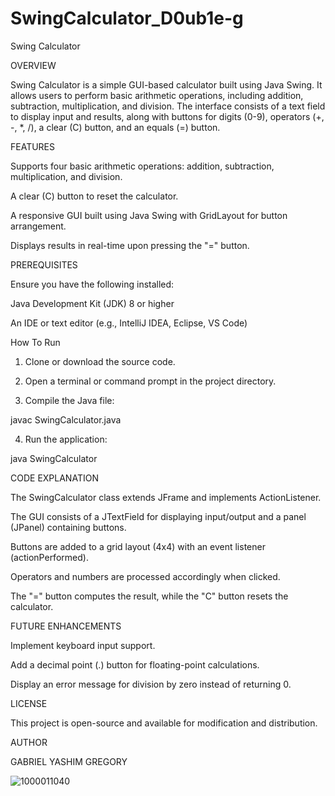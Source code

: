 # SwingCalculator_D0ub1e-g
Swing Calculator

OVERVIEW

Swing Calculator is a simple GUI-based calculator built using Java Swing. It allows users to perform basic arithmetic operations, including addition, subtraction, multiplication, and division. The interface consists of a text field to display input and results, along with buttons for digits (0-9), operators (+, -, *, /), a clear (C) button, and an equals (=) button.


FEATURES

Supports four basic arithmetic operations: addition, subtraction, multiplication, and division.

A clear (C) button to reset the calculator.

A responsive GUI built using Java Swing with GridLayout for button arrangement.

Displays results in real-time upon pressing the "=" button.



PREREQUISITES

Ensure you have the following installed:

Java Development Kit (JDK) 8 or higher

An IDE or text editor (e.g., IntelliJ IDEA, Eclipse, VS Code)



How To Run

1. Clone or download the source code.


2. Open a terminal or command prompt in the project directory.


3. Compile the Java file:

javac SwingCalculator.java


4. Run the application:

java SwingCalculator





CODE EXPLANATION

The SwingCalculator class extends JFrame and implements ActionListener.

The GUI consists of a JTextField for displaying input/output and a panel (JPanel) containing buttons.

Buttons are added to a grid layout (4x4) with an event listener (actionPerformed).

Operators and numbers are processed accordingly when clicked.

The "=" button computes the result, while the "C" button resets the calculator.



FUTURE ENHANCEMENTS

Implement keyboard input support.

Add a decimal point (.) button for floating-point calculations.

Display an error message for division by zero instead of returning 0.



LICENSE 

This project is open-source and available for modification and distribution.


AUTHOR 

GABRIEL YASHIM GREGORY 

![1000011040](https://github.com/user-attachments/assets/8c357f97-5e2e-40bb-8ccd-a2fbb3fc25e9)

